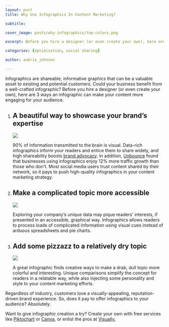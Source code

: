 ```yaml
---
layout: post
title: Why Use Infographics In Content Marketing?

subtitle: 

cover_image: posts/why-infographics/top-colors.png

excerpt: Before you hire a designer (or even create your own), here are 3 ways  an infographic can  make your content more engaging for your audience.

categories: [optimization, social sharing]

author: aubrie_johnson

---
```


Infographics are shareable, informative graphics that can be a valuable asset to existing and potential customers. Could your business benefit from a well-crafted infographic? Before you hire a designer (or even create your own), here are 3 ways  an infographic can  make your content more engaging for your audience.

1.	## A beautiful way to showcase your brand’s expertise
	
	<div class="full zoomable"><img src="/images/posts/why-infographics/top-colors.png"></div>
	
	90% of information transmitted to the brain is visual. Data-rich infographics inform your readers and entice them to share widely, and high shareability boosts <a href='http://masterinbound.com/item/what-is-a-brand-advocate.html' target='_blank'>brand advocacy</a>. In addition, <a href='http://unbounce.com/content-marketing/why-do-infographics-make-great-marketing-tools/' target='_blank'>Unbounce</a> found that businesses using infographics enjoy 12% more traffic growth than those who don’t. Most social media users trust content shared by their network, so it pays to push high-quality infographics in your content marketing strategy.

2.	## Make a complicated topic more accessible

	<div class="full zoomable"><img src="/images/posts/why-infographics/love-digital-age.png"></div>

	Exploring your company’s unique data may pique readers’ interests, if presented in an accessible, graphical way. Infographics allows readers to process loads of complicated information using visual cues instead of arduous spreadsheets and pie charts.

3.	## Add some pizzazz to a relatively dry topic

	<div class="full zoomable"><img src="/images/posts/why-infographics/build-app.jpg"></div>

	A great infographic finds creative ways to make a drab, dull topic more colorful and interesting. Unique comparisons simplify the concept for readers in a relatable way, while also injecting some personality and style to your content marketing efforts.

Regardless of industry, customers love a visually-appealing, reputation-driven brand experience. So, does it pay to offer infographics to your audience? Absolutely.

Want to give infographic creation a try? Create your own with free services like <a href='http://www.piktochart.com' target='_blank'>Piktochart</a> or <a href='http://www.canva.com' target='_blank'>Canva</a>, or enlist the pros at <a href='http://www.visual.ly' target='_blank'>Visually.</a>